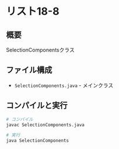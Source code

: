 # リスト18-8

## 概要
SelectionComponentsクラス

## ファイル構成
- `SelectionComponents.java` - メインクラス

## コンパイルと実行
```bash
# コンパイル
javac SelectionComponents.java

# 実行
java SelectionComponents
```
